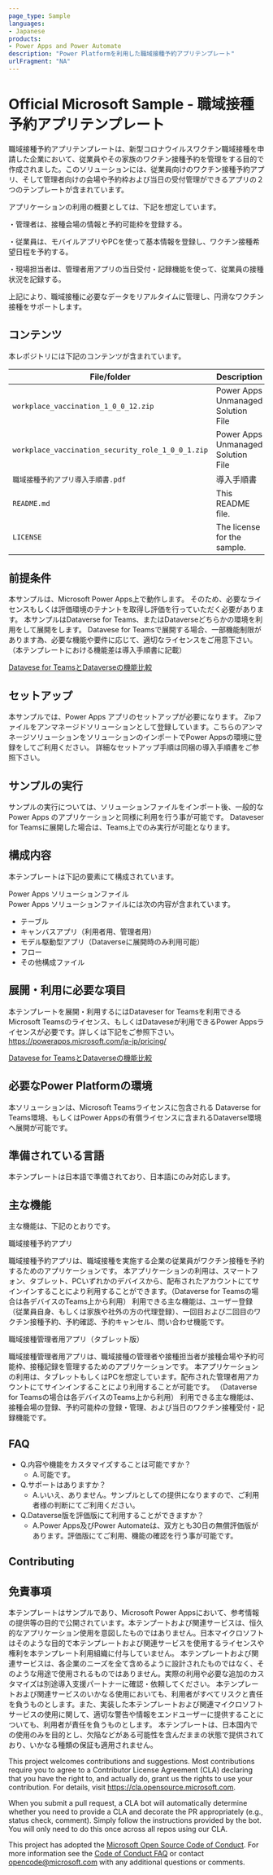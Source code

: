 ```yaml
---
page_type: Sample
languages: 
- Japanese
products:
- Power Apps and Power Automate
description: "Power Platformを利用した職域接種予約アプリテンプレート"
urlFragment: "NA"
---
```


# Official Microsoft Sample - 職域接種予約アプリテンプレート
職域接種予約アプリテンプレートは、新型コロナウイルスワクチン職域接種を申請した企業において、従業員やその家族のワクチン接種予約を管理をする目的で作成されました。このソリューションには、従業員向けのワクチン接種予約アプリ、そして管理者向けの会場や予約枠および当日の受付管理ができるアプリの２つのテンプレートが含まれています。

アプリケーションの利用の概要としては、下記を想定しています。

・管理者は、接種会場の情報と予約可能枠を登録する。

・従業員は、モバイルアプリやPCを使って基本情報を登録し、ワクチン接種希望日程を予約する。

・現場担当者は、管理者用アプリの当日受付・記録機能を使って、従業員の接種状況を記録する。

上記により、職域接種に必要なデータをリアルタイムに管理し、円滑なワクチン接種をサポートします。


## コンテンツ
本レポジトリには下記のコンテンツが含まれています。

| File/folder                     　　　　　| Description                                              |
|------------------------------------------|----------------------------------------------------------|
| `workplace_vaccination_1_0_0_12.zip`   　　　　　|Power Apps Unmanaged Solution File                        |
| `workplace_vaccination_security_role_1_0_0_1.zip`   　　　　　|Power Apps Unmanaged Solution File                        |
| `職域接種予約アプリ導入手順書.pdf`                              | 導入手順書                                        |
| `README.md`                              | This README file.                                        |
| `LICENSE`                                | The license for the sample.                              |

## 前提条件

本サンプルは、Microsoft Power Apps上で動作します。
そのため、必要なライセンスもしくは評価環境のテナントを取得し評価を行っていただく必要があります。
本サンプルはDataverse for Teams、またはDataverseどちらかの環境を利用をして展開をします。
Datavese for Teamsで展開する場合、一部機能制限があります為、必要な機能や要件に応じて、適切なライセンスをご用意下さい。（本テンプレートにおける機能差は導入手順書に記載）

[Datavese for TeamsとDataverseの機能比較](https://docs.microsoft.com/ja-jp/powerapps/teams/data-platform-compare)

## セットアップ

本サンプルでは、Power Apps アプリのセットアップが必要になります。
Zipファイルをアンマネージドソリューションとして登録しています。こちらのアンマネージソリューションをソリューションのインポートでPower Appsの環境に登録をしてご利用ください。
詳細なセットアップ手順は同梱の導入手順書をご参照下さい。

## サンプルの実行

サンプルの実行については、ソリューションファイルをインポート後、一般的なPower Apps のアプリケーションと同様に利用を行う事が可能です。
Dataveser for Teamsに展開した場合は、Teams上でのみ実行が可能となります。

## 構成内容
本テンプレートは下記の要素にて構成されています。

Power Apps ソリューションファイル  
Power Apps ソリューションファイルには次の内容が含まれています。
 - テーブル
 - キャンバスアプリ（利用者用、管理者用）
 - モデル駆動型アプリ（Dataverseに展開時のみ利用可能）
 - フロー
 - その他構成ファイル

## 展開・利用に必要な項目
本テンプレートを展開・利用するにはDataveser for Teamsを利用できるMicrosoft Teamsのライセンス、もしくはDataveseが利用できるPower Appsライセンスが必要です。詳しくは下記をご参照下さい。  
https://powerapps.microsoft.com/ja-jp/pricing/

[Datavese for TeamsとDataverseの機能比較](https://docs.microsoft.com/ja-jp/powerapps/teams/data-platform-compare)

## 必要なPower Platformの環境
本ソリューションは、Microsoft Teamsライセンスに包含される Dataverse for Teams環境、もしくはPower Appsの有償ライセンスに含まれるDataverse環境へ展開が可能です。

## 準備されている言語
本テンプレートは日本語で準備されており、日本語にのみ対応します。

## 主な機能
主な機能は、下記のとおりです。

職域接種予約アプリ  

職域接種予約アプリは、職域接種を実施する企業の従業員がワクチン接種を予約するためのアプリケーションです。
本アプリケーションの利用は、スマートフォン、タブレット、PCいずれかのデバイスから、配布されたアカウントにてサインインすることにより利用することができます。（Dataverse for Teamsの場合は各デバイスのTeams上から利用）
利用できる主な機能は、ユーザー登録（従業員自身、もしくは家族や社外の方の代理登録）、一回目および二回目のワクチン接種予約、予約確認、予約キャンセル、問い合わせ機能です。

職域接種管理者用アプリ（タブレット版）  

職域接種管理者用アプリは、職域接種の管理者や接種担当者が接種会場や予約可能枠、接種記録を管理するためのアプリケーションです。
本アプリケーションの利用は、タブレットもしくはPCを想定しています。配布された管理者用アカウントにてサインインすることにより利用することが可能です。
（Dataverse for Teamsの場合は各デバイスのTeams上から利用）
利用できる主な機能は、接種会場の登録、予約可能枠の登録・管理、および当日のワクチン接種受付・記録機能です。


## FAQ
 - Q.内容や機能をカスタマイズすることは可能ですか？
   - A.可能です。
 - Q.サポートはありますか？
    - A.いいえ、ありません。サンプルとしての提供になりますので、ご利用者様の判断にてご利用ください。
 - Q.Dataverse版を評価版にて利用することができますか？
    - A.Power Apps及びPower Automateは、双方とも30日の無償評価版があります。評価版にてご利用、機能の確認を行う事が可能です。


## Contributing
## 免責事項
本テンプレートはサンプルであり、Microsoft Power Appsにおいて、参考情報の提供等の目的で公開されています。本テンプートおよび関連サービスは、恒久的なアプリケーション使用を意図したものではありません。日本マイクロソフトはそのような目的で本テンプレートおよび関連サービスを使用するライセンスや権利を本テンプレート利用組織に付与していません。 本テンプレートおよび関連サービスは、各企業のニーズを全て含めるように設計されたものではなく、そのような用途で使用されるものではありません。実際の利用や必要な追加のカスタマイズは別途導入支援パートナーに確認・依頼してください。 本テンプレートおよび関連サービスのいかなる使用においても、利用者がすべてリスクと責任を負うものとします。また、実装した本テンプレートおよび関連マイクロソフト サービスの使用に関して、適切な警告や情報をエンドユーザーに提供することについても、利用者が責任を負うものとします。 本テンプレートは、日本国内での使用のみを目的とし、欠陥などがある可能性を含んだままの状態で提供されており、いかなる種類の保証も適用されません。

This project welcomes contributions and suggestions.  Most contributions require you to agree to a
Contributor License Agreement (CLA) declaring that you have the right to, and actually do, grant us
the rights to use your contribution. For details, visit https://cla.opensource.microsoft.com.

When you submit a pull request, a CLA bot will automatically determine whether you need to provide
a CLA and decorate the PR appropriately (e.g., status check, comment). Simply follow the instructions
provided by the bot. You will only need to do this once across all repos using our CLA.

This project has adopted the [Microsoft Open Source Code of Conduct](https://opensource.microsoft.com/codeofconduct/).
For more information see the [Code of Conduct FAQ](https://opensource.microsoft.com/codeofconduct/faq/) or
contact [opencode@microsoft.com](mailto:opencode@microsoft.com) with any additional questions or comments.

